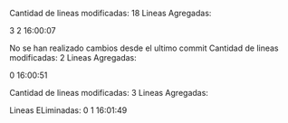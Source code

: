 Cantidad de lineas modificadas: 
18
Lineas Agregadas: 

3
2
16:00:07

No se han realizado cambios desde el ultimo commit
Cantidad de lineas modificadas: 
2
Lineas Agregadas: 

0
16:00:51

Cantidad de lineas modificadas: 
3
Lineas Agregadas: 

Lineas ELiminadas: 
0
1
16:01:49

